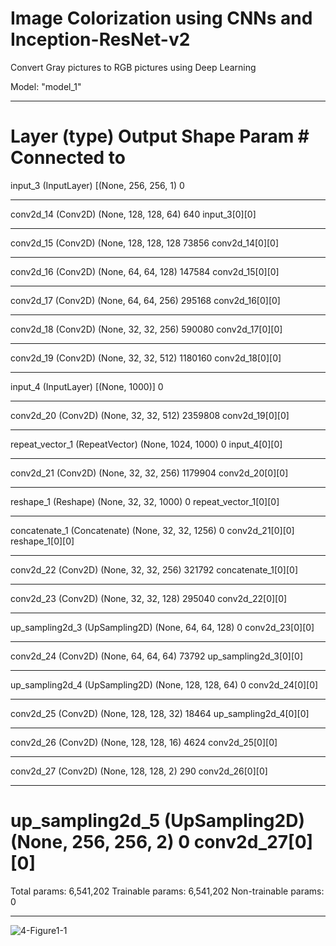 # Image Colorization using CNNs and Inception-ResNet-v2
Convert Gray pictures to RGB pictures using Deep Learning

Model: "model_1"
__________________________________________________________________________________________________
Layer (type)                    Output Shape         Param #     Connected to                     
==================================================================================================
input_3 (InputLayer)            [(None, 256, 256, 1) 0                                            
__________________________________________________________________________________________________
conv2d_14 (Conv2D)              (None, 128, 128, 64) 640         input_3[0][0]                    
__________________________________________________________________________________________________
conv2d_15 (Conv2D)              (None, 128, 128, 128 73856       conv2d_14[0][0]                  
__________________________________________________________________________________________________
conv2d_16 (Conv2D)              (None, 64, 64, 128)  147584      conv2d_15[0][0]                  
__________________________________________________________________________________________________
conv2d_17 (Conv2D)              (None, 64, 64, 256)  295168      conv2d_16[0][0]                  
__________________________________________________________________________________________________
conv2d_18 (Conv2D)              (None, 32, 32, 256)  590080      conv2d_17[0][0]                  
__________________________________________________________________________________________________
conv2d_19 (Conv2D)              (None, 32, 32, 512)  1180160     conv2d_18[0][0]                  
__________________________________________________________________________________________________
input_4 (InputLayer)            [(None, 1000)]       0                                            
__________________________________________________________________________________________________
conv2d_20 (Conv2D)              (None, 32, 32, 512)  2359808     conv2d_19[0][0]                  
__________________________________________________________________________________________________
repeat_vector_1 (RepeatVector)  (None, 1024, 1000)   0           input_4[0][0]                    
__________________________________________________________________________________________________
conv2d_21 (Conv2D)              (None, 32, 32, 256)  1179904     conv2d_20[0][0]                  
__________________________________________________________________________________________________
reshape_1 (Reshape)             (None, 32, 32, 1000) 0           repeat_vector_1[0][0]            
__________________________________________________________________________________________________
concatenate_1 (Concatenate)     (None, 32, 32, 1256) 0           conv2d_21[0][0]                  
                                                                 reshape_1[0][0]                  
__________________________________________________________________________________________________
conv2d_22 (Conv2D)              (None, 32, 32, 256)  321792      concatenate_1[0][0]              
__________________________________________________________________________________________________
conv2d_23 (Conv2D)              (None, 32, 32, 128)  295040      conv2d_22[0][0]                  
__________________________________________________________________________________________________
up_sampling2d_3 (UpSampling2D)  (None, 64, 64, 128)  0           conv2d_23[0][0]                  
__________________________________________________________________________________________________
conv2d_24 (Conv2D)              (None, 64, 64, 64)   73792       up_sampling2d_3[0][0]            
__________________________________________________________________________________________________
up_sampling2d_4 (UpSampling2D)  (None, 128, 128, 64) 0           conv2d_24[0][0]                  
__________________________________________________________________________________________________
conv2d_25 (Conv2D)              (None, 128, 128, 32) 18464       up_sampling2d_4[0][0]            
__________________________________________________________________________________________________
conv2d_26 (Conv2D)              (None, 128, 128, 16) 4624        conv2d_25[0][0]                  
__________________________________________________________________________________________________
conv2d_27 (Conv2D)              (None, 128, 128, 2)  290         conv2d_26[0][0]                  
__________________________________________________________________________________________________
up_sampling2d_5 (UpSampling2D)  (None, 256, 256, 2)  0           conv2d_27[0][0]                  
==================================================================================================
Total params: 6,541,202
Trainable params: 6,541,202
Non-trainable params: 0
_________________________
![4-Figure1-1](https://user-images.githubusercontent.com/45078408/155077940-e28e5c4b-c76d-4de9-bcc2-6087501416c7.png)

